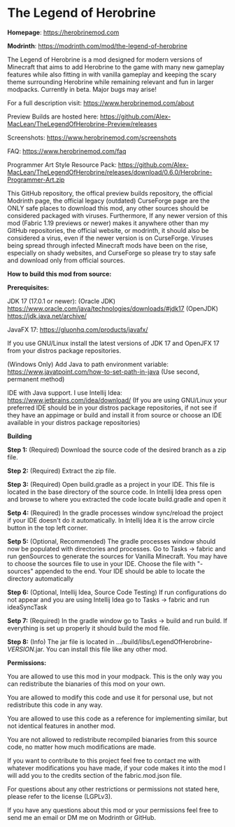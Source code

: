 # The Legend of Herobrine
**Homepage**: https://herobrinemod.com

**Modrinth**: https://modrinth.com/mod/the-legend-of-herobrine

The Legend of Herobrine is a mod designed for modern versions of Minecraft that aims to add Herobrine to the game with many new gameplay features while also fitting in with vanilla gameplay and keeping the scary theme surrounding Herobrine while remaining relevant and fun in larger modpacks. Currently in beta. Major bugs may arise!

For a full description visit: https://www.herobrinemod.com/about

Preview Builds are hosted here: https://github.com/Alex-MacLean/TheLegendOfHerobrine-Preview/releases

Screenshots: https://www.herobrinemod.com/screenshots

FAQ: https://www.herobrinemod.com/faq

Programmer Art Style Resource Pack: https://github.com/Alex-MacLean/TheLegendOfHerobrine/releases/download/0.6.0/Herobrine-Programmer-Art.zip

This GitHub repository, the offical preview builds repository, the official Modrinth page, the official legacy (outdated) CurseForge page are the ONLY safe places to download this mod, any other sources should be considered packaged with viruses. Furthermore, If any newer version of this mod (Fabric 1.19 previews or newer) makes it anywhere other than my GitHub repositories, the official website, or modrinth, it should also be considered a virus, even if the newer version is on CurseForge. Viruses being spread through infected Minecraft mods have been on the rise, especially on shady websites, and CurseForge so please try to stay safe and download only from official sources.

**How to build this mod from source:**

**Prerequisites:**

JDK 17 (17.0.1 or newer): (Oracle JDK) https://www.oracle.com/java/technologies/downloads/#jdk17 (OpenJDK) https://jdk.java.net/archive/

JavaFX 17: https://gluonhq.com/products/javafx/

If you use GNU/Linux install the latest versions of JDK 17 and OpenJFX 17 from your distros package repositories.

(Windows Only) Add Java to path environment variable: https://www.javatpoint.com/how-to-set-path-in-java (Use second, permanent method)

IDE with Java support. I use Intellij Idea: https://www.jetbrains.com/idea/download/ (If you are using GNU/Linux your preferred IDE should be in your distros package repositories, if not see if they have an appimage or build and install it from source or choose an IDE available in your distros package repositories)

**Building**

**Step 1:** (Required) Download the source code of the desired branch as a zip file.

**Step 2:** (Required) Extract the zip file.

**Step 3:** (Required) Open build.gradle as a project in your IDE. This file is located in the base directory of the source code. In Intellij Idea press open and browse to where you extracted the code locate build.gradle and open it

**Setp 4:** (Required) In the gradle processes window sync/reload the project if your IDE doesn't do it automatically. In Intellij Idea it is the arrow circle button in the top left corner.

**Setp 5:** (Optional, Recommended) The gradle processes window should now be populated with directories and processes. Go to Tasks -> fabric and run genSources to generate the sources for Vanilla Minecraft. You may have to choose the sources file to use in your IDE. Choose the file with "-sources" appended to the end. Your IDE should be able to locate the directory automatically

**Step 6:** (Optional, Intellij Idea, Source Code Testing) If run configurations do not appear and you are using Intellij Idea go to Tasks -> fabric and run ideaSyncTask

**Setp 7:** (Required) In the gradle window go to Tasks -> build and run build. If everything is set up properly it should build the mod file.

**Step 8:** (Info) The jar file is located in .../build/libs/LegendOfHerobrine-*VERSION*.jar. You can install this file like any other mod.

**Permissions:**

You are allowed to use this mod in your modpack. This is the only way you can redistribute the bianaries of this mod on your own.

You are allowed to modify this code and use it for personal use, but not redistribute this code in any way.

You are allowed to use this code as a reference for implementing similar, but not identical features in another mod.

You are not allowed to redistribute recompiled bianaries from this source code, no matter how much modifications are made.

If you want to contribute to this project feel free to contact me with whatever modifications you have made, if your code makes it into the mod I will add you to the credits section of the fabric.mod.json file.

For questions about any other restrictions or permissions not stated here, please refer to the license (LGPLv3).

If you have any questions about this mod or your permissions feel free to send me an email or DM me on Modrinth or GitHub.
